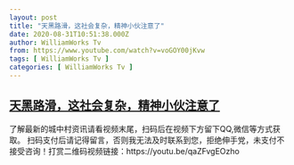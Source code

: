 ```yaml
---
layout: post
title: "天黑路滑，这社会复杂，精神小伙注意了"
date: 2020-08-31T10:51:38.000Z
author: WilliamWorks Tv
from: https://www.youtube.com/watch?v=voGOY00jKvw
tags: [ WilliamWorks Tv ]
categories: [ WilliamWorks Tv ]
---
```

<!--1598871098000-->
[天黑路滑，这社会复杂，精神小伙注意了](https://www.youtube.com/watch?v=voGOY00jKvw)
------

<div>
了解最新的城中村资讯请看视频末尾，扫码后在视频下方留下QQ,微信等方式获取。 扫码支付后请记得留言，否则我无法及时联系到您，拒绝伸手党，未支付不接受咨询！打赏二维码视频链接：https://youtu.be/qaZFvgEOzho
</div>
